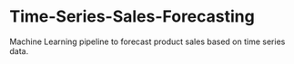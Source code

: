 # Time-Series-Sales-Forecasting
Machine Learning pipeline to forecast product sales based on time series data.
